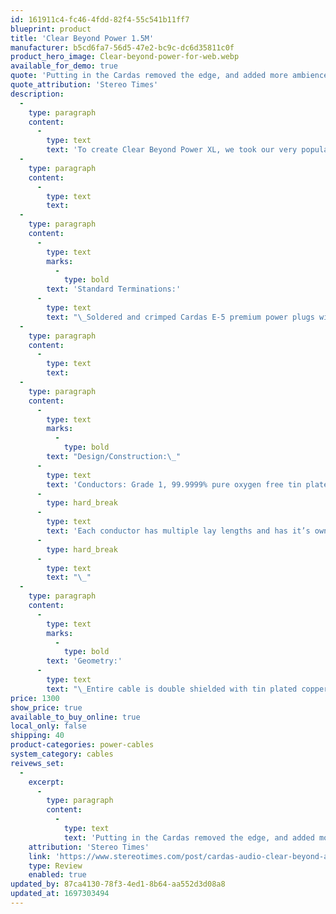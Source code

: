 ```yaml
---
id: 161911c4-fc46-4fdd-82f4-55c541b11ff7
blueprint: product
title: 'Clear Beyond Power 1.5M'
manufacturer: b5cd6fa7-56d5-47e2-bc9c-dc6d35811c0f
product_hero_image: Clear-beyond-power-for-web.webp
available_for_demo: true
quote: 'Putting in the Cardas removed the edge, and added more ambience – longer decay at the end of musical notes.'
quote_attribution: 'Stereo Times'
description:
  -
    type: paragraph
    content:
      -
        type: text
        text: 'To create Clear Beyond Power XL, we took our very popular Clear Beyond Power, and scaled everything up. Bigger conductors, better shielding and improved noise filtering. We then added yet another level of noise filtration, extending the path to ground to three times the length of the cable itself through a simple and graceful geometry that could only come from the mind of George Cardas. This is our most sophisticated power cable ever, and is designed to provide the largest, most power hungry amplifiers with clean, high current, while also giving sensitive source components the stable, clear and noise free power they require for the absolute highest fidelity. Terminated with our all new premium Cardas E-5 connectors, featuring silver/rhodium plated copper contact surfaces, Clear Beyond Power XL is designed for the most demanding electronics.'
  -
    type: paragraph
    content:
      -
        type: text
        text: ​
  -
    type: paragraph
    content:
      -
        type: text
        marks:
          -
            type: bold
        text: 'Standard Terminations:'
      -
        type: text
        text: "\_Soldered and crimped Cardas E-5 premium power plugs with silver/ rhodium plated solid copper contacts. Terminated by hand in Bandon, Oregon."
  -
    type: paragraph
    content:
      -
        type: text
        text: ​
  -
    type: paragraph
    content:
      -
        type: text
        marks:
          -
            type: bold
        text: "Design/Construction:\_"
      -
        type: text
        text: 'Conductors: Grade 1, 99.9999% pure oxygen free tin plated copper, gauge sizes scaled to Golden Ratio proportions. Cross-field layer geometry, insulated in a TPE jacket.'
      -
        type: hard_break
      -
        type: text
        text: 'Each conductor has multiple lay lengths and has it’s own shield.'
      -
        type: hard_break
      -
        type: text
        text: "\_"
  -
    type: paragraph
    content:
      -
        type: text
        marks:
          -
            type: bold
        text: 'Geometry:'
      -
        type: text
        text: "\_Entire cable is double shielded with tin plated copper and magnet wire. Twisted triad mixed with PVC air tubes bound with FEP tape wrap. Super flexible TPR outer jacket. Filtration: A torodial ground filter is built into the termination and works in unison with a ground leg extension system."
price: 1300
show_price: true
available_to_buy_online: true
local_only: false
shipping: 40
product-categories: power-cables
system_category: cables
reivews_set:
  -
    excerpt:
      -
        type: paragraph
        content:
          -
            type: text
            text: 'Putting in the Cardas removed the edge, and added more ambience – longer decay at the end of musical notes.'
    attribution: 'Stereo Times'
    link: 'https://www.stereotimes.com/post/cardas-audio-clear-beyond-ac-cord/'
    type: Review
    enabled: true
updated_by: 87ca4130-78f3-4ed1-8b64-aa552d3d08a8
updated_at: 1697303494
---
```

